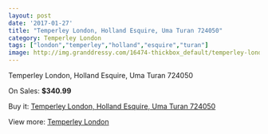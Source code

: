 ```yaml
---
layout: post
date: '2017-01-27'
title: "Temperley London, Holland Esquire, Uma Turan 724050"
category: Temperley London
tags: ["london","temperley","holland","esquire","turan"]
image: http://img.granddressy.com/16474-thickbox_default/temperley-london-holland-esquire-uma-turan-724050.jpg
---
```

Temperley London, Holland Esquire, Uma Turan 724050

On Sales: **$340.99**
<a href="https://www.granddressy.com/en/temperley-london/15483-temperley-london-holland-esquire-uma-turan-724050.html"><amp-img layout="responsive" width="600" height="600" src="//img.granddressy.com/16474-thickbox_default/temperley-london-holland-esquire-uma-turan-724050.jpg" alt="Temperley London, Holland Esquire, Uma Turan 724050 0" /></a>

Buy it: [Temperley London, Holland Esquire, Uma Turan 724050](https://www.granddressy.com/en/temperley-london/15483-temperley-london-holland-esquire-uma-turan-724050.html "Temperley London, Holland Esquire, Uma Turan 724050")

View more: [Temperley London](https://www.granddressy.com/en/43-temperley-london "Temperley London")